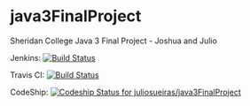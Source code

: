 java3FinalProject
=================

Sheridan College Java 3 Final Project - Joshua and Julio

Jenkins:
[![Build Status](http://juliosueirasstuff.me:8080/job/julioRepoJava3FinalProject/badge/icon)](http://juliosueirasstuff.me:8080/job/julioRepoJava3FinalProject/)

Travis CI:
[![Build Status](https://travis-ci.org/juliosueiras/java3FinalProject.svg)](https://travis-ci.org/juliosueiras/java3FinalProject)

CodeShip:
[ ![Codeship Status for juliosueiras/java3FinalProject](https://codeship.com/projects/a377ab60-563a-0132-22b4-326db767f1ee/status)](https://codeship.com/projects/49490)
